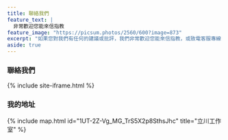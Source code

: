 ```yaml
---
title: 聯絡我們
feature_text: |
  非常歡迎您能來信指教
feature_image: "https://picsum.photos/2560/600?image=873"
excerpt: "如果您對我們有任何的建議或批評，我們非常歡迎您能來信指教，或致電客服專線：0800-010-178，手機另撥：02-2533-7700。我們將用心聆聽，並以最快的速度回應給您，謝謝。"
aside: true
---
```


### 聯絡我們

{% include site-iframe.html %}


### 我的地址

{% include map.html id="1UT-2Z-Vg_MG_TrS5X2p8SthsJhc" title="立川工作室" %}
